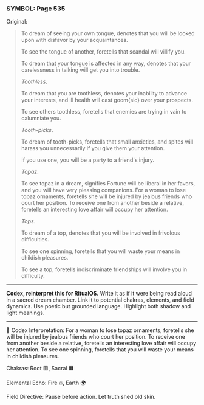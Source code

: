### SYMBOL: Page 535

Original:
> To dream of seeing your own tongue, denotes that you will be looked
> upon with disfavor by your acquaintances.
> 
> 
> To see the tongue of another, foretells that scandal will villify you.
> 
> 
> To dream that your tongue is affected in any way, denotes that your
> carelessness in talking will get you into trouble.
> 
> 
> _Toothless_.
> 
> 
> To dream that you are toothless, denotes your inability to advance
> your interests, and ill health will cast goom{sic} over your prospects.
> 
> 
> To see others toothless, foretells that enemies are trying in vain
> to calumniate you.
> 
> 
> _Tooth-picks_.
> 
> 
> To dream of tooth-picks, foretells that small anxieties, and spites
> will harass you unnecessarily if you give them your attention.
> 
> 
> If you use one, you will be a party to a friend's injury.
> 
> 
> _Topaz_.
> 
> 
> To see topaz in a dream, signifies Fortune will be liberal
> in her favors, and you will have very pleasing companions.
> For a woman to lose topaz ornaments, foretells she will
> be injured by jealous friends who court her position.
> To receive one from another beside a relative, foretells an
> interesting love affair will occupy her attention.
> 
> 
> _Tops_.
> 
> 
> To dream of a top, denotes that you will be involved
> in frivolous difficulties.
> 
> 
> To see one spinning, foretells that you will waste your means
> in childish pleasures.
> 
> 
> To see a top, foretells indiscriminate friendships will involve
> you in difficulty.

---

**Codex, reinterpret this for RitualOS.**
Write it as if it were being read aloud in a sacred dream chamber.
Link it to potential chakras, elements, and field dynamics.
Use poetic but grounded language.
Highlight both shadow and light meanings.

---

🔁 Codex Interpretation:
For a woman to lose topaz ornaments, foretells she will be injured by jealous friends who court her position. To receive one from another beside a relative, foretells an interesting love affair will occupy her attention. To see one spinning, foretells that you will waste your means in childish pleasures.

Chakras: Root 🟥, Sacral 🟧

Elemental Echo: Fire 🔥, Earth 🌍

Field Directive: Pause before action. Let truth shed old skin.

